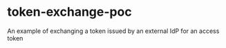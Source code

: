 # token-exchange-poc
An example of exchanging a token issued by an external IdP for an access token
